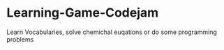 # Learning-Game-Codejam
Learn Vocabularies, solve chemichal euqations or do some programming problems
